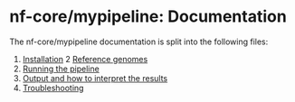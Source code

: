 # nf-core/mypipeline: Documentation

The nf-core/mypipeline documentation is split into the following files:

1. [Installation](installation.md)
2  [Reference genomes](reference_genomes.md)
3. [Running the pipeline](usage.md)
4. [Output and how to interpret the results](output.md)
5. [Troubleshooting](troubleshooting.md)
